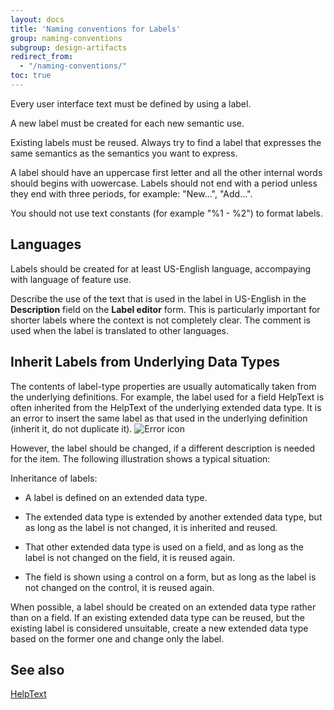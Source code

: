 ```yaml
---
layout: docs
title: 'Naming conventions for Labels'
group: naming-conventions
subgroup: design-artifacts
redirect_from:
  - "/naming-conventions/"
toc: true
---
```


Every user interface text must be defined by using a label.

A new label must be created for each new semantic use.

Existing labels must be reused. Always try to find a label that expresses the same semantics as the semantics you want to express.

A label should have an uppercase first letter and all the other internal words should begins with uowercase. Labels should not end with a period unless they end with three periods, for example: "New…", "Add…". 

You should not use text constants (for example "%1 - %2") to format labels.

## Languages

Labels should be created for at least US-English language, accompaying with language of feature use.

Describe the use of the text that is used in the label in US-English in the **Description** field on the **Label editor** form. 
This is particularly important for shorter labels where the context is not completely clear.
The comment is used when the label is translated to other languages.

## Inherit Labels from Underlying Data Types

The contents of label-type properties are usually automatically taken from the underlying definitions. For example, the label used for a field HelpText is often inherited from the HelpText of the underlying extended data type. It is an error to insert the same label as that used in the underlying definition (inherit it, do not duplicate it). ![Error icon](images/Aa872655.ErrorIcon(AX.60).gif "Error icon")

However, the label should be changed, if a different description is needed for the item. The following illustration shows a typical situation:

Inheritance of labels:

  - A label is defined on an extended data type.

  - The extended data type is extended by another extended data type, but as long as the label is not changed, it is inherited and reused.

  - That other extended data type is used on a field, and as long as the label is not changed on the field, it is reused again.

  - The field is shown using a control on a form, but as long as the label is not changed on the control, it is reused again.

When possible, a label should be created on an extended data type rather than on a field. If an existing extended data type can be reused, but the existing label is considered unsuitable, create a new extended data type based on the former one and change only the label.

## See also

[HelpText](helptext.md)

